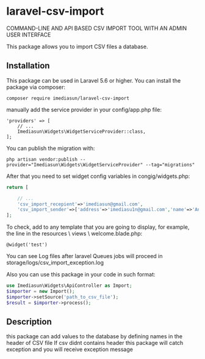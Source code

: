 # laravel-csv-import
COMMAND-LINE AND API BASED CSV IMPORT TOOL WITH AN ADMIN USER INTERFACE

This package allows you to import CSV files a database.
## Installation
This package can be used in Laravel 5.6 or higher. 
You can install the package via composer:

```
composer require imediasun/laravel-csv-import
```
manually add the service provider in your config/app.php file:

```
'providers' => [
    // ...
    Imediasun\Widgets\WidgetServiceProvider::class,
];
```
You can publish the migration with:

```
php artisan vendor:publish --provider="Imediasun\Widgets\WidgetServiceProvider" --tag="migrations"
```
After that you need to set widget config variables in congig/widgets.php:

```php
return [

    // ...
    'csv_import_recepient'=>'imediasun@gmail.com',
    'csv_import_sender'=>['address'=>'imediasu1n@gmail.com','name'=>'Andrey'],
];
```

To check, add to any template that you are going to display, for example, the line in the resources \ views \ welcome.blade.php:

```
@widget('test')
```
You can see Log files after laravel Queues jobs will proceed in storage/logs/csv_import_exception.log

Also you can use this package in your code in such format:

```php
use Imediasun\Widgets\ApiController as Import;
$importer = new Import();
$importer->setSource('path_to_csv_file');
$result = $importer->process();
```

## Description
this package can add values to the database by defining names in the header of CSV file
If csv didnt contains header this package will catch exception and you will receive exception message



